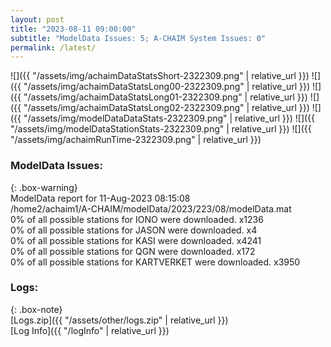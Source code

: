 ```yaml
---
layout: post
title: "2023-08-11 09:00:00"
subtitle: "ModelData Issues: 5; A-CHAIM System Issues: 0"
permalink: /latest/
---
```


![]({{ "/assets/img/achaimDataStatsShort-2322309.png" | relative_url }})
![]({{ "/assets/img/achaimDataStatsLong00-2322309.png" | relative_url }})
![]({{ "/assets/img/achaimDataStatsLong01-2322309.png" | relative_url }})
![]({{ "/assets/img/achaimDataStatsLong02-2322309.png" | relative_url }})
![]({{ "/assets/img/modelDataDataStats-2322309.png" | relative_url }})
![]({{ "/assets/img/modelDataStationStats-2322309.png" | relative_url }})
![]({{ "/assets/img/achaimRunTime-2322309.png" | relative_url }})


### ModelData Issues:  
  
{: .box-warning}  
 ModelData report for 11-Aug-2023 08:15:08   
 /home2/achaim1/A-CHAIM/modelData/2023/223/08/modelData.mat   
 0% of all possible stations for IONO were downloaded. x1236   
 0% of all possible stations for JASON were downloaded. x4   
 0% of all possible stations for KASI were downloaded. x4241   
 0% of all possible stations for QGN were downloaded. x172   
 0% of all possible stations for KARTVERKET were downloaded. x3950   
  


### Logs:  
  
{: .box-note}  
[Logs.zip]({{ "/assets/other/logs.zip" | relative_url }})  
[Log Info]({{ "/logInfo" | relative_url }})  
